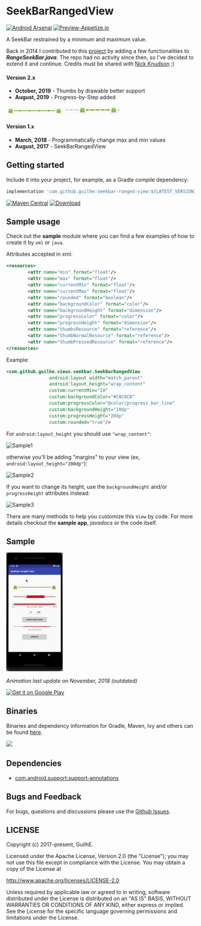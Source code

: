 # SeekBarRangedView
[![Android Arsenal](https://img.shields.io/badge/Android%20Arsenal-SeekBarRangedView-brightgreen.svg?style=flat)](https://android-arsenal.com/details/1/6115) [![Preview-Appetize.io](https://img.shields.io/badge/Preview-Appetize.io-brightgreen.svg?style=flat.svg)](https://appetize.io/app/652rkf2vptc91mrkqfd210vyvw)

A SeekBar restrained by a minimum and maximum value.

Back in 2014 I contributed to this [project](https://github.com/GuilhE/android-nickaknudson/commits/master) by adding a few functionalities to ___RangeSeekBar.java___. The repo had no activity since then, so I've decided to extend it and continue.
Credits must be shared with [Nick Knudson](https://github.com/nickaknudson) ;)

#### Version 2.x
- **October, 2019** - Thumbs by drawable better support
- **August, 2019** - Progress-by-Step added

<img src="sample4.png" alt="Sample4" width="30%"/>
<img src="sample5.png" alt="Sample5" width="30%"/>

#### Version 1.x
- **March, 2018** - Programmatically change max and min values
- **August, 2017** - SeekBarRangedView


## Getting started

Include it into your project, for example, as a Gradle compile dependency:

```groovy
implementation 'com.github.guilhe:seekbar-ranged-view:${LATEST_VERSION}'
```
 [![Maven Central](https://img.shields.io/maven-central/v/com.github.guilhe/seekbar-ranged-view.svg)](https://search.maven.org/search?q=g:com.github.guilhe%20AND%20seekbar-ranged-view) [![Download](https://api.bintray.com/packages/gdelgado/android/seekbar-ranged-view/images/download.svg) ](https://bintray.com/gdelgado/android/seekbar-ranged-view/_latestVersion)  

## Sample usage

Check out the __sample__ module where you can find a few examples of how to create it by `xml` or `java`.

Attributes accepted in xml:
```xml
<resources>
        <attr name="min" format="float"/>
        <attr name="max" format="float"/>
        <attr name="currentMin" format="float"/>
        <attr name="currentMax" format="float"/>
        <attr name="rounded" format="boolean"/>
        <attr name="backgroundColor" format="color"/>
        <attr name="backgroundHeight" format="dimension"/>
        <attr name="progressColor" format="color"/>
        <attr name="progressHeight" format="dimension"/>
        <attr name="thumbsResource" format="reference"/>
        <attr name="thumbNormalResource" format="reference"/>
        <attr name="thumbPressedResource" format="reference"/>
</resources>
```
Example:
```xml
<com.github.guilhe.views.seekbar.SeekBarRangedView
                android:layout_width="match_parent"
                android:layout_height="wrap_content"
                custom:currentMin="10"
                custom:backgroundColor="#C0C0C0"
                custom:progressColor="@color/progress_bar_line"
                custom:backgroundHeight="10dp"
                custom:progressHeight="20dp"
                custom:rounded="true"/>
 ```

For `android:layout_height` you should use `"wrap_content"`:

<img src="sample1.png" alt="Sample1" width="50%"/>

otherwise you'll be adding "margins" to your view (ex, `android:layout_height="200dp"`):

<img src="sample2.png" alt="Sample2" width="50%"/>

If you want to change its height, use the `backgroundHeight` and/or `progressHeight` attributes instead:

<img src="sample3.png" alt="Sample3" width="50%"/>


There are many methods to help you customize this `View` by code. For more details checkout the __sample app__, _javadocs_ or the code itself.

## Sample
<img src="sample.gif" alt="Sample" width="30%"/>

_Animation last update on November, 2018 (outdated)_

<a href='https://play.google.com/store/apps/details?id=com.github.guilhe.rangeseekbar.sample&pcampaignid=MKT-Other-global-all-co-prtnr-py-PartBadge-Mar2515-1'><img width="30%" alt='Get it on Google Play' src='https://play.google.com/intl/en_us/badges/images/generic/en_badge_web_generic.png'/></a>
 

## Binaries

Binaries and dependency information for Gradle, Maven, Ivy and others can be found [here](https://search.maven.org/artifact/com.github.guilhe/seekbar-ranged-view).

<a href='https://bintray.com/gdelgado/android/seekbar-ranged-view?source=watch' alt='Get automatic notifications about new "seekbar-ranged-view" versions'><img src='https://www.bintray.com/docs/images/bintray_badge_bw.png'></a>

## Dependencies

- [com.android.support:support-annotations](https://developer.android.com/topic/libraries/support-library/packages.html#annotations)

## Bugs and Feedback

For bugs, questions and discussions please use the [Github Issues](https://github.com/GuilhE/android-seekbar-ranged-view/issues).

 
## LICENSE

Copyright (c) 2017-present, GuilhE.

Licensed under the Apache License, Version 2.0 (the "License");
you may not use this file except in compliance with the License.
You may obtain a copy of the License at

<http://www.apache.org/licenses/LICENSE-2.0>

Unless required by applicable law or agreed to in writing, software
distributed under the License is distributed on an "AS IS" BASIS,
WITHOUT WARRANTIES OR CONDITIONS OF ANY KIND, either express or implied.
See the License for the specific language governing permissions and
limitations under the License.
